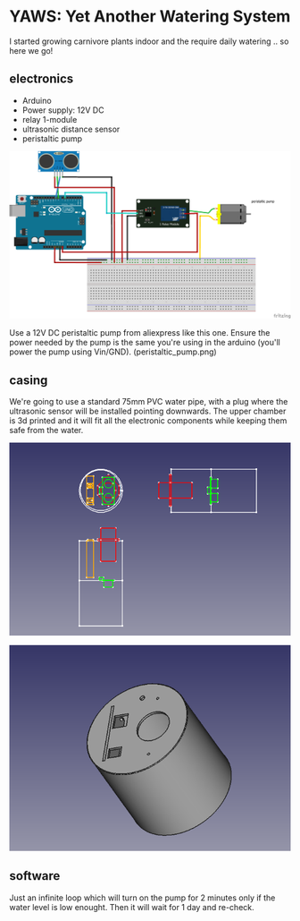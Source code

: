 # YAWS: Yet Another Watering System
I started growing carnivore plants indoor and the require daily watering .. so here we go!
## electronics
* Arduino
* Power supply: 12V DC
* relay 1-module
* ultrasonic distance sensor
* peristaltic pump

![](wiring.png "wiring diagram")

Use a 12V DC peristaltic pump from aliexpress like this one. Ensure the power needed by the pump is the same you're using in the arduino (you'll power the pump using Vin/GND).
(peristaltic_pump.png)

## casing
We're going to use a standard 75mm PVC water pipe, with a plug where the ultrasonic sensor will be installed pointing downwards.
The upper chamber is 3d printed and it will fit all the electronic components while keeping them safe from the water.

![](projection.png "full casing")

![](3d_view.png "3d printed")

## software
Just an infinite loop which will turn on the pump for 2 minutes only if the water level is low enought. Then it will wait for 1 day and re-check.